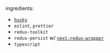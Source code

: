 ingredients:
- [`husky`](https://typicode.github.io/husky/#/)
- `eslint`, `prettier`
- `redux-toolkit`
- `redux-persist` w/ [`next-redux-wrapper`](https://github.com/kirill-konshin/next-redux-wrapper)
- `typescript`